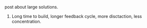 post about large solutions.

1. Long time to build, longer feedback cycle, more disctaction, less concentration.

 
